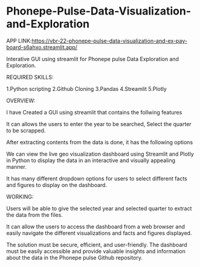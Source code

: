 # Phonepe-Pulse-Data-Visualization-and-Exploration
APP LINK:https://vbr-22-phonepe-pulse-data-visualization-and-ex-pay-board-s6ahxo.streamlit.app/

Interative GUI using streamlit for Phonepe pulse Data Exploration and Exploration.

REQUIRED SKILLS:

1.Python scripting 2.Github Cloning 3.Pandas 4.Streamlit 5.Plotly

OVERVIEW:

I have Created a GUI using streamlit that contains the follwing features

It can allows the users to enter the year to be searched, Select the quarter to be scrapped.

After extracting contents from the data is done, it has the following options

We can view the live geo visualization dashboard using Streamlit and Plotly in Python to display the data in an interactive and visually appealing manner.

It has many different dropdown options for users to select different facts and figures to display on the dashboard.

WORKING:

Users will be able to give the selected year and selected quarter to extract the data from the files.

It can allow the users to access the dashboard from a web browser and easily navigate the different visualizations and facts and figures displayed.

The solution must be secure, efficient, and user-friendly. The dashboard must be easily accessible and provide valuable insights and information about the data in the Phonepe pulse Github repository.
